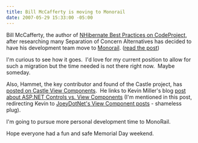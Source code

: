 ```yaml
---
title: Bill McCafferty is moving to Monorail
date: 2007-05-29 15:33:00 -05:00
---
```


Bill McCafferty, the author of [NHibernate Best Practices on CodeProject](http://www.codeproject.com/aspnet/NHibernateBestPractices.asp), after researching many Separation of Concern Alternatives has decided to have his development team move to [Monorail](http://www.castleproject.org/monorail/index.html). ([read the post](http://devlicio.us/blogs/billy_mccafferty/archive/2007/05/29/concise-introduction-to-castle-monorail.aspx))

I'm curious to see how it goes.  I'd love for my current position to allow for such a migration but the time needed is not there right now.  Maybe someday.

Also, Hammet, the key contributor and found of the Castle project, has [posted on Castle View Components](http://www.google.com/reader/view/).  He links to Kevin Miller's blog [post about ASP.NET Controls vs. View Components](http://blogs.dovetailsoftware.com/blogs/kmiller/archive/2007/05/08/monorail-and-3rd-party-viewcomponents.aspx) (I'm mentioned in this post, redirecting Kevin to [JoeyDotNet's View Component posts](http://joeydotnet.com/blog/category/16.aspx) \- shameless plug).

I'm going to pursue more personal development time to MonoRail.

Hope everyone had a fun and safe Memorial Day weekend.
